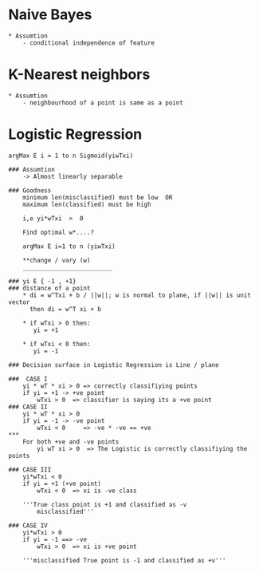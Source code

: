 # Naive Bayes 
    * Assumtion
        - conditional independence of feature

# K-Nearest neighbors
    * Assumtion
        - neighbourhood of a point is same as a point

# Logistic Regression

    argMax E i = 1 to n Sigmoid(yiwTxi)

    ### Assumtion
        -> Almost linearly separable
    
    ### Goodness
        minimum len(misclassified) must be low  OR
        maximum len(classified) must be high

        i,e yi*wTxi  >  0

        Find optimal w*....?

        argMax E i=1 to n (yiwTxi)
    
        **change / vary (w) 
        _________________________

    ### yi E { -1 , +1}
    ### distance of a point 
        * di = w^Txi + b / ||w||; w is normal to plane, if ||w|| is unit vector
          then di = w^T xi + b
        
        * if wTxi > 0 then:
           yi = +1
        
        * if wTxi < 0 then:
           yi = -1
    
    ### Decision surface in Logistic Regression is Line / plane

    ###  CASE I
        yi * wT * xi > 0 => correctly classifiying points
        if yi = +1 -> +ve point
            wTxi > 0  => classifier is saying its a +ve point
    ### CASE II
        yi * wT * xi > 0
        if yi = -1 -> -ve point
            wTxi < 0     => -ve * -ve == +ve
    ***
        For both +ve and -ve points 
            yi wT xi > 0  => The Logistic is correctly classifiying the points
    
    ### CASE III
        yi*wTxi < 0
        if yi = +1 (+ve point)
            wTxi < 0  => xi is -ve class

        '''True class point is +1 and classified as -v 
            misclassified'''
        
    ### CASE IV
        yi*wTxi > 0
        if yi = -1 ==> -ve
            wTxi > 0  => xi is +ve point
        
        '''misclassified True point is -1 and classified as +v'''
